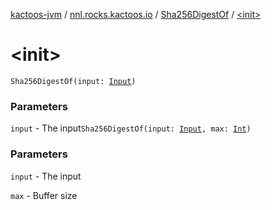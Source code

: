 [kactoos-jvm](../../index.md) / [nnl.rocks.kactoos.io](../index.md) / [Sha256DigestOf](index.md) / [&lt;init&gt;](./-init-.md)

# &lt;init&gt;

`Sha256DigestOf(input: `[`Input`](../../nnl.rocks.kactoos/-input/index.md)`)`

### Parameters

`input` - The input`Sha256DigestOf(input: `[`Input`](../../nnl.rocks.kactoos/-input/index.md)`, max: `[`Int`](https://kotlinlang.org/api/latest/jvm/stdlib/kotlin/-int/index.html)`)`

### Parameters

`input` - The input

`max` - Buffer size
